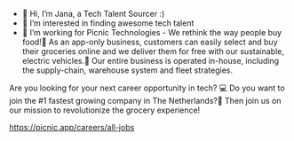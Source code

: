 - 👋 Hi, I’m Jana, a Tech Talent Sourcer :)
- 👀 I’m interested in finding awesome tech talent
- 🌱 I’m working for Picnic Technologies - We rethink the way people buy food!🍎 As an app-only business, 
customers can easily select and buy their groceries online and we deliver them for free with our sustainable, 
electric vehicles.🌻 Our entire business is operated in-house, including the supply-chain, warehouse system and fleet strategies.

Are you looking for your next career opportunity in tech? 💻 Do you want to join the #1 fastest growing company in The Netherlands?🥇 
Then join us on our mission to revolutionize the grocery experience!

https://picnic.app/careers/all-jobs
